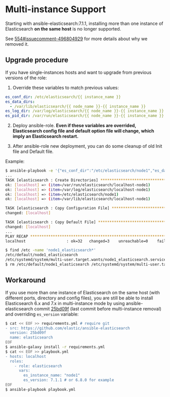 # Multi-instance Support

Starting with ansible-elasticsearch:7.1.1, installing more than one instance of Elasticsearch **on the same host** is no longer supported.

See [554#issuecomment-496804929](https://github.com/elastic/ansible-elasticsearch/issues/554#issuecomment-496804929) for more details about why we removed it.

## Upgrade procedure

If you have single-instances hosts and want to upgrade from previous versions of the role:

1. Override these variables to match previous values:
```yaml
es_conf_dir: /etc/elasticsearch/{{ instance_name }}
es_data_dirs:
  - /var/lib/elasticsearch/{{ node_name }}-{{ instance_name }}
es_log_dir: /var/log/elasticsearch/{{ node_name }}-{{ instance_name }}
es_pid_dir: /var/run/elasticsearch/{{ node_name }}-{{ instance_name }}
```

2. Deploy ansible-role. **Even if these variables are overrided, Elasticsearch config file and default option file will change, which imply an Elasticsearch restart.**

3. After ansible-role new deployment, you can do some cleanup of old Init file and Default file.

Example:
```bash
$ ansible-playbook -e '{"es_conf_dir":"/etc/elasticsearch/node1","es_data_dirs":["/var/lib/elasticsearch/localhost-node1"],"es_log_dir":"/var/log/elasticsearch/localhost-node1","es_pid_dir":"/var/run/elasticsearch/localhost-node1"}' playbook.yml
...
TASK [elasticsearch : Create Directories] **********************************************************************************************************************************************************************************************************************
ok: [localhost] => (item=/var/run/elasticsearch/localhost-node1)
ok: [localhost] => (item=/var/log/elasticsearch/localhost-node1)
ok: [localhost] => (item=/etc/elasticsearch/node1)
ok: [localhost] => (item=/var/lib/elasticsearch/localhost-node1)

TASK [elasticsearch : Copy Configuration File] *****************************************************************************************************************************************************************************************************************
changed: [localhost]

TASK [elasticsearch : Copy Default File] ***********************************************************************************************************************************************************************************************************************
changed: [localhost]
...
PLAY RECAP *****************************************************************************************************************************************************************************************************************************************************
localhost                  : ok=32   changed=3    unreachable=0    failed=0

$ find /etc -name 'node1_elasticsearch*'
/etc/default/node1_elasticsearch
/etc/systemd/system/multi-user.target.wants/node1_elasticsearch.service
$ rm /etc/default/node1_elasticsearch /etc/systemd/system/multi-user.target.wants/node1_elasticsearch.service
```

## Workaround

If you use more than one instance of Elasticsearch on the same host (with different ports, directory and config files), you are still be able to install Elasticsearch 6.x and 7.x in multi-instance mode by using ansible-elasticsearch commit [25bd09f](https://github.com/elastic/ansible-elasticsearch/commit/25bd09f6835b476b6a078676a7d614489a6739c5) (last commit before multi-instance removal) and overriding `es_version` variable:

```sh
$ cat << EOF >> requirements.yml # require git
- src: https://github.com/elastic/ansible-elasticsearch
  version: 25bd09f
  name: elasticsearch
EOF
$ ansible-galaxy install -r requirements.yml
$ cat << EOF >> playbook.yml
- hosts: localhost
  roles:
    - role: elasticsearch
      vars:
        es_instance_name: "node1"
        es_version: 7.1.1 # or 6.8.0 for example
EOF
$ ansible-playbook playbook.yml
```
